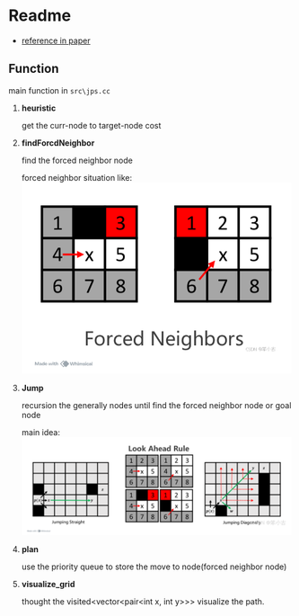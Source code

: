 # **Readme**

* [reference in paper](https://github.com/lyteen/DS/algori/Jump_Search_Algorithm/refes) 

## **Function**

main function in `src\jps.cc`

1. **heuristic**
    
    get the curr-node to target-node cost

2. **findForcdNeighbor**

    find the forced neighbor node

    forced neighbor situation like:
    ![](refes/2.png)

3. **Jump**

    recursion the generally nodes until find the forced neighbor node or goal node
    
    main idea:
    ![](refes/1.png)

4. **plan**

    use the priority queue to store the move to node(forced neighbor node)

5. **visualize_grid**

    thought the visited<vector<pair<int x, int y>>> visualize the path.